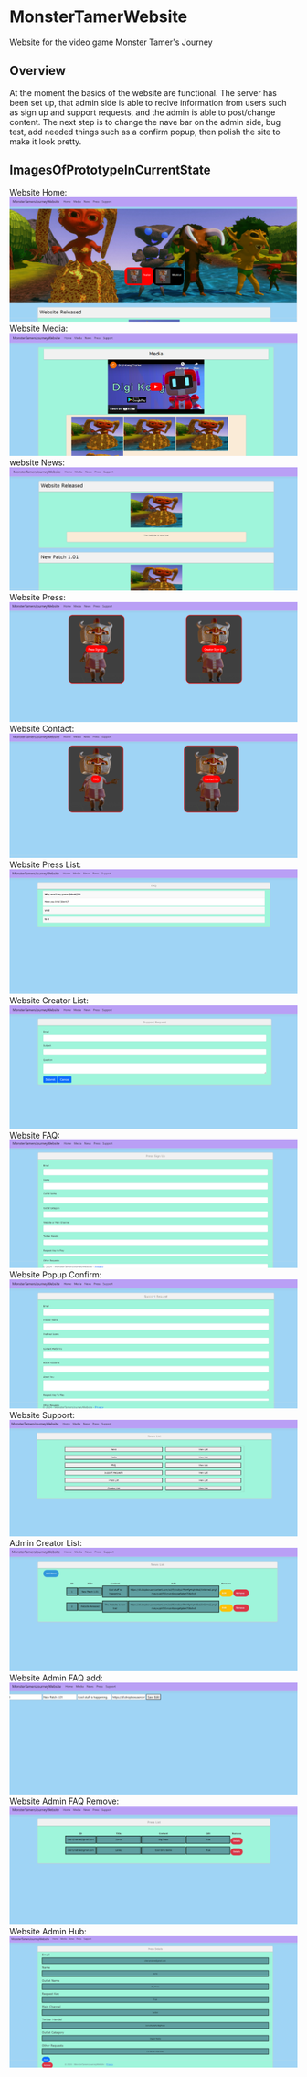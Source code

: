# MonsterTamerWebsite
 Website for the video game Monster Tamer's Journey
 
## Overview

At the moment the basics of the website are functional. The server has been set up, that admin side is able to recive information
from users such as sign up and support requests, and the admin is able to post/change content. The next step is to change the nave
bar on the admin side, bug test, add needed things such as a confirm popup, then polish the site to make it look pretty. 

## ImagesOfPrototypeInCurrentState

Website Home: ![Admin Creator List page](README_images/Index.png)
Website Media: ![Website Media page](README_images/Media.png)
website News: ![website News page](README_images/News.png)
Website Press: ![Website Press page](README_images/Press.png)
Website Contact: ![Website Contact page](README_images/Support.png)
Website Press List: ![Website Press List page](README_images/faq.png)
Website Creator List: ![Website Creator List page](README_images/ContactUs.png)
Website FAQ: ![Website FAQ page](README_images/PressSignUp.png)
Website Popup Confirm: ![Website Popup Confirm page](README_images/CreatorSignUp.png)
Website Support: ![Website Support page](README_images/AdminHub.png)
Admin Creator List: ![Admin Creator List page](README_images/NewsList.png)
Website Admin FAQ add: ![Website Admin FAQ addpage](README_images/NewsAdd.png)
Website Admin FAQ Remove: ![Website Admin FAQ Remove page](README_images/PressList.png)
Website Admin Hub: ![Website Admin Hub page](README_images/PressDetails.png)

